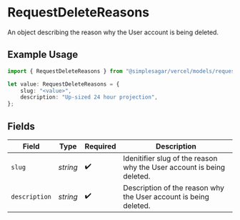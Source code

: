 # RequestDeleteReasons

An object describing the reason why the User account is being deleted.

## Example Usage

```typescript
import { RequestDeleteReasons } from "@simplesagar/vercel/models/requestdeleteop.js";

let value: RequestDeleteReasons = {
    slug: "<value>",
    description: "Up-sized 24 hour projection",
};
```

## Fields

| Field                                                                 | Type                                                                  | Required                                                              | Description                                                           |
| --------------------------------------------------------------------- | --------------------------------------------------------------------- | --------------------------------------------------------------------- | --------------------------------------------------------------------- |
| `slug`                                                                | *string*                                                              | :heavy_check_mark:                                                    | Idenitifier slug of the reason why the User account is being deleted. |
| `description`                                                         | *string*                                                              | :heavy_check_mark:                                                    | Description of the reason why the User account is being deleted.      |